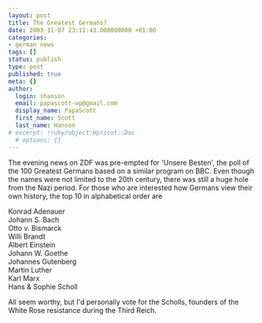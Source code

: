 ```yaml
---
layout: post
title: The Greatest Germans?
date: 2003-11-07 23:11:43.000000000 +01:00
categories:
- german news
tags: []
status: publish
type: post
published: true
meta: {}
author:
  login: shanson
  email: papascott-wp@gmail.com
  display_name: PapaScott
  first_name: Scott
  last_name: Hanson
# excerpt: !ruby/object:Hpricot::Doc
  # options: {}
---
```

<p>The evening news on ZDF was pre-empted for 'Unsere Besten', the poll of the 100 Greatest Germans based on a similar program on BBC. Even though the names were not limited to the 20th century, there was still a huge hole from the Nazi period. For those who are interested how Germans view their own history, the top 10 in alphabetical order are</p>
<p>Konrad Adenauer<br />
Johann S. Bach<br />
Otto v. Bismarck<br />
Willi Brandt<br />
Albert Einstein<br />
Johann W. Goethe<br />
Johannes Gutenberg<br />
Martin Luther<br />
Karl Marx<br />
Hans &amp; Sophie Scholl</p>
<p>All seem worthy, but I'd personally vote for the Scholls, founders of the White Rose resistance during the Third Reich.</p>
